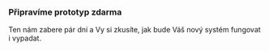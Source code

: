 ### Připravíme prototyp zdarma
Ten nám zabere pár dní a Vy si zkusíte, jak bude Váš nový systém fungovat i vypadat.